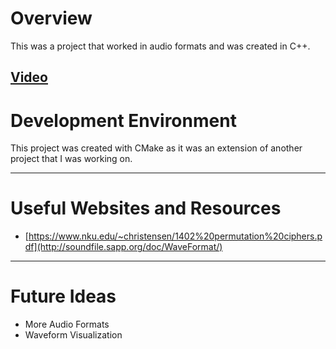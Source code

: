 # Overview

This was a project that worked in audio formats and was created in C++.

[Video](www.youtube.com/watch?v=EC3dCndCjQU)
---
# Development Environment

This project was created with CMake as it was an extension of another project that I was working on.

---
# Useful Websites and Resources

- [https://www.nku.edu/~christensen/1402%20permutation%20ciphers.pdf](http://soundfile.sapp.org/doc/WaveFormat/)

---
# Future Ideas

 - More Audio Formats
 - Waveform Visualization
